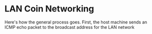 # LAN Coin Networking
Here's how the general process goes. First, the host machine sends an ICMP echo packet to the broadcast address for the LAN network